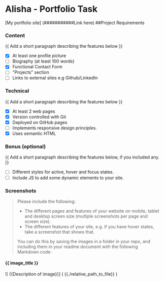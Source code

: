 # Alisha - Portfolio Task

[My portfolio site] (###########Link here)
##Project Requirements

### Content
{{ Add a short paragraph describing the features below }}
- [X] At least one profile picture
- [ ] Biography (at least 100 words)
- [X] Functional Contact Form
- [ ] "Projects" section
- [ ] Links to external sites e.g Github/LinkedIn

### Technical 
{{ Add a short paragraph describing the features below }}

- [X] At least 2 web pages
- [X] Version controlled with Git
- [X] Deployed on GitHub pages
- [ ] Implements responsive design principles.
- [X] Uses semantic HTML

### Bonus (optional)
{{ Add a short paragraph describing the features below, if you included any. }}
- [ ] Different styles for active, hover and focus states.
- [ ] Include JS to add some dynamic elements to your site.

### Screenshots
> Please include the following:
> - The different pages and features of your website on mobile, tablet and desktop screen size (multiple screenshots per page and screen size).
> - The different features of your site, e.g. if you have hover states, take a screenshot that shows that. 
>
> You can do this by saving the images in a folder in your repo, and including them in your readme document with the following Markdown code:
#### {{ image_title }}
![ {{Description of image}}] ( {{./relative_path_to_file}} )
